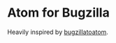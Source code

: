 # Atom for Bugzilla

Heavily inspired by [bugzillatoatom](https://github.com/kaueraal/bugzillatoatom).
